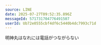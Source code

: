 ```yaml
---
source: LINE
date: 2025-07-27T09:52:35.896Z
messageId: 571731704776491507
userId: Ub72e0555cbf4df6c5440b4dc7993c71d
---
```


明神丸はなれには電話がつながらない